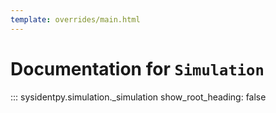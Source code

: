 ```yaml
---
template: overrides/main.html
---
```


# Documentation for `Simulation`

::: sysidentpy.simulation._simulation
      show_root_heading: false